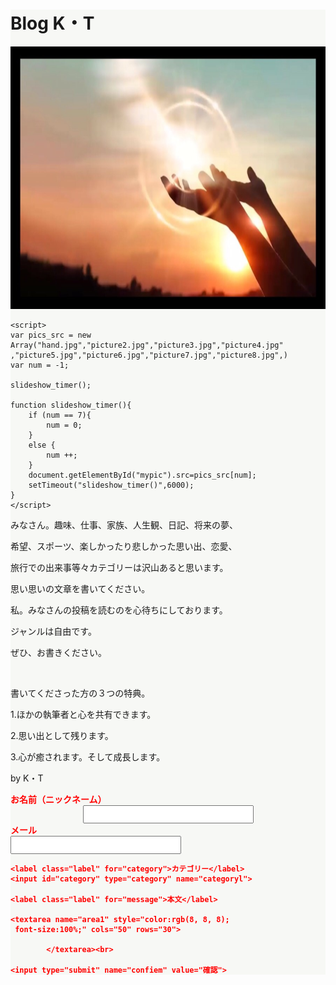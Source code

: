 <!DOCTYPE html>
<html lang="ja">
  <head>
    <meta charset="utf-8">
    <meta http-equiv="content-type" content="text/html" charset="UTF-8">
    <meta name="viewport" content="width=device-width, initial-scale=1">
    <title>ブログ</title>
    <meta name="description" content="このWebサイトは、初めてHTMLで作るブログページです。">
    <link rel="stylesheet" href="./css/style.css">
    <style>

body{
    width: 100%;
    max-width: 800px;
    margin-top: auto;
    margin-left: auto;
    margin-right: auto;
    background-color: rgb(128, 157, 71);
    padding: 10px;
    text-align: center;
           }
   div{
   background-color: rgb(247, 248, 245);    
   padding: 2em;

  } 
script{
  margin-top: 12em;
}  
p {
  margin-left: 2em;
  text-align: left;
  font-size: 25px;
  font-weight: bold;
  color: rgb(10, 10, 10);
}
form {
  
  font-size: 25px;
  font-weight: bold;
  color: red;
}
input {
    font-size: 20px;
}
</style>

  </head>

  <body>
    <div class="v_line_fix">
      <h1>Blog K・T</h1>
      <img id="mypic" src="hand.jpg" width="560" height="420">
    
    <script>
    var pics_src = new Array("hand.jpg","picture2.jpg","picture3.jpg","picture4.jpg"
    ,"picture5.jpg","picture6.jpg","picture7.jpg","picture8.jpg",)
    var num = -1;

    slideshow_timer();

    function slideshow_timer(){
        if (num == 7){
            num = 0;
        } 
        else {
            num ++;
        }
        document.getElementById("mypic").src=pics_src[num];
        setTimeout("slideshow_timer()",6000); 
    }
    </script>


<p>みなさん。趣味、仕事、家族、人生観、日記、将来の夢、</p>
<p>希望、スポーツ、楽しかったり悲しかった思い出、恋愛、</p>
<p>旅行での出来事等々カテゴリーは沢山あると思います。</p>
<p>思い思いの文章を書いてください。</p>
<p>私。みなさんの投稿を読むのを心待ちにしております。</p>
<p>ジャンルは自由です。</p>
<p>ぜひ、お書きください。</p>
<br>
<p>書いてくださった方の３つの特典。</p>
<p>1.ほかの執筆者と心を共有できます。</p>
<p>2.思い出として残ります。</p>
<p>3.心が癒されます。そして成長します。</p>

<p>by K・T</p>
    

<!--入力画面-->
<form action = “Blog.php” method = “post”>
    <label class="label" for="name">お名前（ニックネーム）</label>
    <center><input id="name" type="text" name="name"></center>
    <label class="label" for="e-mail">メール</label>
    <input id="e-mail" type="e-mail" name="e-mail">
    
    <label class="label" for="category">カテゴリー</label>
    <input id="category" type="category" name="categoryl">
    
    <label class="label" for="message">本文</label>

    <textarea name="area1" style="color:rgb(8, 8, 8);
     font-size:100%;" cols="50" rows="30">
            
            </textarea><br>       

    <input type="submit" name="confiem" value="確認">

    

        
  </form>
</div>  
  <style>
  label, input[type=text]{
   display:block;
  }
  </style>

</body>

</html>

